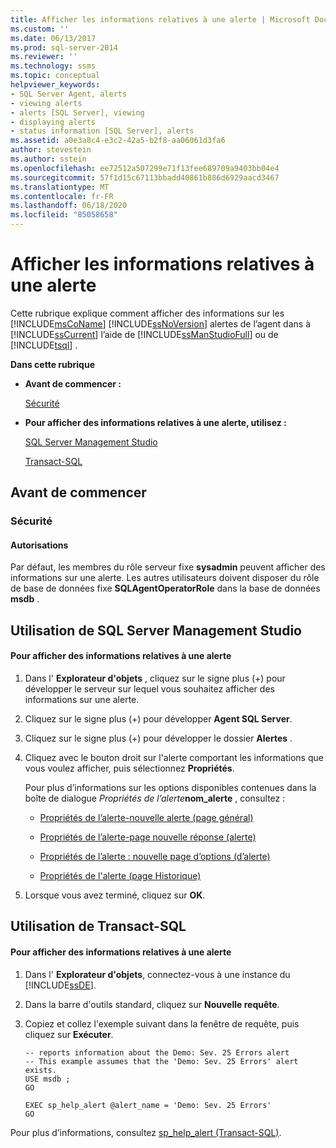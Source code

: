 ```yaml
---
title: Afficher les informations relatives à une alerte | Microsoft Docs
ms.custom: ''
ms.date: 06/13/2017
ms.prod: sql-server-2014
ms.reviewer: ''
ms.technology: ssms
ms.topic: conceptual
helpviewer_keywords:
- SQL Server Agent, alerts
- viewing alerts
- alerts [SQL Server], viewing
- displaying alerts
- status information [SQL Server], alerts
ms.assetid: a0e3a8c4-e3c2-42a5-b2f8-aa06061d3fa6
author: stevestein
ms.author: sstein
ms.openlocfilehash: ee72512a507299e71f13fee689709a9403bb04e4
ms.sourcegitcommit: 57f1d15c67113bbadd40861b886d6929aacd3467
ms.translationtype: MT
ms.contentlocale: fr-FR
ms.lasthandoff: 06/18/2020
ms.locfileid: "85058658"
---
```

# <a name="view-information-about-an-alert"></a>Afficher les informations relatives à une alerte
  Cette rubrique explique comment afficher des informations sur les [!INCLUDE[msCoName](../../includes/msconame-md.md)] [!INCLUDE[ssNoVersion](../../includes/ssnoversion-md.md)] alertes de l’agent dans à [!INCLUDE[ssCurrent](../../includes/sscurrent-md.md)] l’aide de [!INCLUDE[ssManStudioFull](../../includes/ssmanstudiofull-md.md)] ou de [!INCLUDE[tsql](../../includes/tsql-md.md)] .  
  
 **Dans cette rubrique**  
  
-   **Avant de commencer :**  
  
     [Sécurité](#Security)  
  
-   **Pour afficher des informations relatives à une alerte, utilisez :**  
  
     [SQL Server Management Studio](#SSMSProcedure)  
  
     [Transact-SQL](#TsqlProcedure)  
  
##  <a name="before-you-begin"></a><a name="BeforeYouBegin"></a> Avant de commencer  
  
###  <a name="security"></a><a name="Security"></a> Sécurité  
  
####  <a name="permissions"></a><a name="Permissions"></a> Autorisations  
 Par défaut, les membres du rôle serveur fixe **sysadmin** peuvent afficher des informations sur une alerte. Les autres utilisateurs doivent disposer du rôle de base de données fixe **SQLAgentOperatorRole** dans la base de données **msdb** .  
  
##  <a name="using-sql-server-management-studio"></a><a name="SSMSProcedure"></a> Utilisation de SQL Server Management Studio  
  
#### <a name="to-view-information-about-an-alert"></a>Pour afficher des informations relatives à une alerte  
  
1.  Dans l' **Explorateur d'objets** , cliquez sur le signe plus (+) pour développer le serveur sur lequel vous souhaitez afficher des informations sur une alerte.  
  
2.  Cliquez sur le signe plus (+) pour développer **Agent SQL Server**.  
  
3.  Cliquez sur le signe plus (+) pour développer le dossier **Alertes** .  
  
4.  Cliquez avec le bouton droit sur l'alerte comportant les informations que vous voulez afficher, puis sélectionnez **Propriétés**.  
  
     Pour plus d’informations sur les options disponibles contenues dans la boîte de dialogue _Propriétés de l’alerte_**nom_alerte** , consultez :  
  
    -   [Propriétés de l’alerte-nouvelle alerte &#40;page général&#41;](../../integration-services/general-page-of-integration-services-designers-options.md)  
  
    -   [Propriétés de l’alerte-page nouvelle réponse &#40;alerte&#41;](alert-properties-new-alert-response-page.md)  
  
    -   [Propriétés de l’alerte : nouvelle page d’options &#40;d’alerte&#41;](alert-properties-new-alert-options-page.md)  
  
    -   [Propriétés de l'alerte &#40;page Historique&#41;](alert-properties-history-page.md)  
  
5.  Lorsque vous avez terminé, cliquez sur **OK**.  
  
##  <a name="using-transact-sql"></a><a name="TsqlProcedure"></a> Utilisation de Transact-SQL  
  
#### <a name="to-view-information-about-an-alert"></a>Pour afficher des informations relatives à une alerte  
  
1.  Dans l' **Explorateur d'objets**, connectez-vous à une instance du [!INCLUDE[ssDE](../../includes/ssde-md.md)].  
  
2.  Dans la barre d'outils standard, cliquez sur **Nouvelle requête**.  
  
3.  Copiez et collez l'exemple suivant dans la fenêtre de requête, puis cliquez sur **Exécuter**.  
  
    ```  
    -- reports information about the Demo: Sev. 25 Errors alert  
    -- This example assumes that the 'Demo: Sev. 25 Errors' alert exists.  
    USE msdb ;  
    GO  
  
    EXEC sp_help_alert @alert_name = 'Demo: Sev. 25 Errors'  
    GO  
    ```  
  
 Pour plus d’informations, consultez [sp_help_alert &#40;Transact-SQL&#41;](/sql/relational-databases/system-stored-procedures/sp-help-alert-transact-sql).  
  
  
